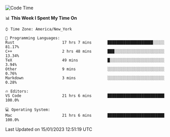 <!--START_SECTION:waka-->
![Code Time](http://img.shields.io/badge/Code%20Time-47%20hrs%2022%20mins-blue)

📊 **This Week I Spent My Time On** 

```text
⌚︎ Time Zone: America/New_York

💬 Programming Languages: 
Rust                     17 hrs 7 mins       ████████████████████░░░░░   81.17% 
C++                      2 hrs 48 mins       ███░░░░░░░░░░░░░░░░░░░░░░   13.34% 
TeX                      49 mins             █░░░░░░░░░░░░░░░░░░░░░░░░   3.94% 
Other                    9 mins              ░░░░░░░░░░░░░░░░░░░░░░░░░   0.76% 
Markdown                 3 mins              ░░░░░░░░░░░░░░░░░░░░░░░░░   0.28%

🔥 Editors: 
VS Code                  21 hrs 6 mins       █████████████████████████   100.0%

💻 Operating System: 
Mac                      21 hrs 6 mins       █████████████████████████   100.0%

```


 Last Updated on 15/01/2023 12:51:19 UTC
<!--END_SECTION:waka-->
